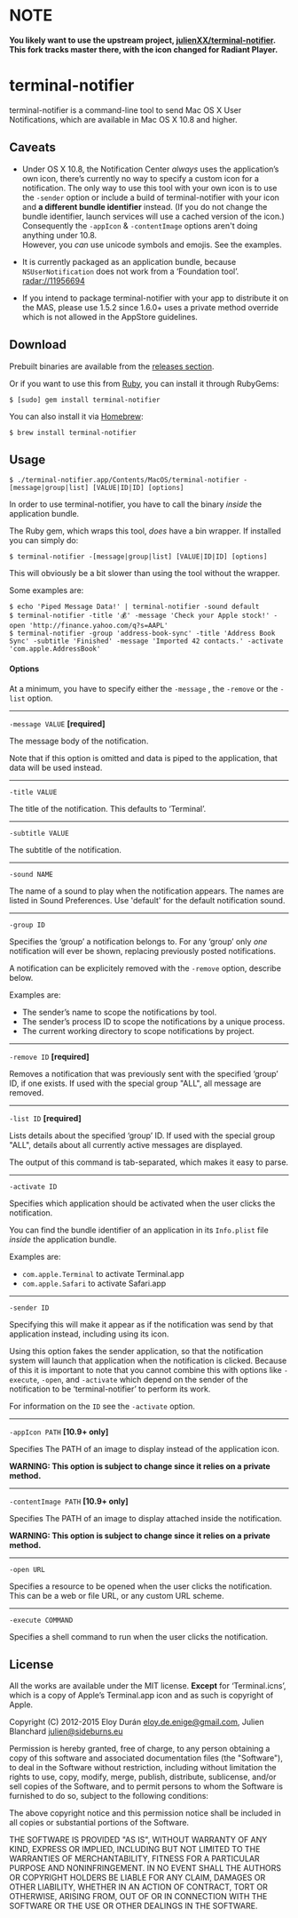 # NOTE

**You likely want to use the upstream project, [julienXX/terminal-notifier](https://github.com/julienXX/terminal-notifier).  This fork tracks master there, with the icon changed for Radiant Player.**

# terminal-notifier

terminal-notifier is a command-line tool to send Mac OS X User Notifications,
which are available in Mac OS X 10.8 and higher.


## Caveats

* Under OS X 10.8, the Notification Center _always_ uses the application’s own
  icon, there’s currently no way to specify a custom icon for a notification. The only
  way to use this tool with your own icon is to use the `-sender` option or include a
  build of terminal-notifier with your icon and **a different bundle identifier**
  instead. (If you do not change the bundle identifier, launch services will use
  a cached version of the icon.)
  <br/>Consequently the `-appIcon` & `-contentImage` options aren't doing anything
  under 10.8.
  <br/>However, you _can_ use unicode symbols and emojis. See the examples.

* It is currently packaged as an application bundle, because `NSUserNotification`
  does not work from a ‘Foundation tool’. [radar://11956694](radar://11956694)

* If you intend to package terminal-notifier with your app to distribute it on the
  MAS, please use 1.5.2 since 1.6.0+ uses a private method override which is not
  allowed in the AppStore guidelines.


## Download

Prebuilt binaries are available from the
[releases section](https://github.com/julienXX/terminal-notifier/releases).

Or if you want to use this from
[Ruby](https://github.com/alloy/terminal-notifier/tree/master/Ruby), you can
install it through RubyGems:

```
$ [sudo] gem install terminal-notifier
```

You can also install it via [Homebrew](https://github.com/Homebrew/homebrew):
```
$ brew install terminal-notifier
```

## Usage

```
$ ./terminal-notifier.app/Contents/MacOS/terminal-notifier -[message|group|list] [VALUE|ID|ID] [options]
```

In order to use terminal-notifier, you have to call the binary _inside_ the
application bundle.

The Ruby gem, which wraps this tool, _does_ have a bin wrapper. If installed
you can simply do:

```
$ terminal-notifier -[message|group|list] [VALUE|ID|ID] [options]
```

This will obviously be a bit slower than using the tool without the wrapper.

Some examples are:

```
$ echo 'Piped Message Data!' | terminal-notifier -sound default
$ terminal-notifier -title '💰' -message 'Check your Apple stock!' -open 'http://finance.yahoo.com/q?s=AAPL'
$ terminal-notifier -group 'address-book-sync' -title 'Address Book Sync' -subtitle 'Finished' -message 'Imported 42 contacts.' -activate 'com.apple.AddressBook'
```


#### Options

At a minimum, you have to specify either the `-message` , the `-remove`
or the `-list` option.

-------------------------------------------------------------------------------

`-message VALUE`  **[required]**

The message body of the notification.

Note that if this option is omitted and data is piped to the application, that
data will be used instead.

-------------------------------------------------------------------------------

`-title VALUE`

The title of the notification. This defaults to ‘Terminal’.

-------------------------------------------------------------------------------

`-subtitle VALUE`

The subtitle of the notification.

-------------------------------------------------------------------------------

`-sound NAME`

The name of a sound to play when the notification appears. The names are listed
in Sound Preferences. Use 'default' for the default notification sound.

-------------------------------------------------------------------------------

`-group ID`

Specifies the ‘group’ a notification belongs to. For any ‘group’ only _one_
notification will ever be shown, replacing previously posted notifications.

A notification can be explicitely removed with the `-remove` option, describe
below.

Examples are:

* The sender’s name to scope the notifications by tool.
* The sender’s process ID to scope the notifications by a unique process.
* The current working directory to scope notifications by project.

-------------------------------------------------------------------------------

`-remove ID`  **[required]**

Removes a notification that was previously sent with the specified ‘group’ ID,
if one exists. If used with the special group "ALL", all message are removed.

-------------------------------------------------------------------------------

`-list ID` **[required]**

Lists details about the specified ‘group’ ID. If used with the special group
"ALL", details about all currently active  messages are displayed.

The output of this command is tab-separated, which makes it easy to parse.

-------------------------------------------------------------------------------

`-activate ID`

Specifies which application should be activated when the user clicks the
notification.

You can find the bundle identifier of an application in its `Info.plist` file
_inside_ the application bundle.

Examples are:

* `com.apple.Terminal` to activate Terminal.app
* `com.apple.Safari` to activate Safari.app

-------------------------------------------------------------------------------

`-sender ID`

Specifying this will make it appear as if the notification was send by that
application instead, including using its icon.

Using this option fakes the sender application, so that the notification system
will launch that application when the notification is clicked. Because of this
it is important to note that you cannot combine this with options like
`-execute`, `-open`, and `-activate` which depend on the sender of the
notification to be ‘terminal-notifier’ to perform its work.

For information on the `ID` see the `-activate` option.

-------------------------------------------------------------------------------

`-appIcon PATH` **[10.9+ only]**

Specifies The PATH of an image to display instead of the application icon.

**WARNING: This option is subject to change since it relies on a private method.**

-------------------------------------------------------------------------------

`-contentImage PATH` **[10.9+ only]**

Specifies The PATH of an image to display attached inside the notification.

**WARNING: This option is subject to change since it relies on a private method.**

-------------------------------------------------------------------------------

`-open URL`

Specifies a resource to be opened when the user clicks the notification. This
can be a web or file URL, or any custom URL scheme.

-------------------------------------------------------------------------------

`-execute COMMAND`

Specifies a shell command to run when the user clicks the notification.


## License

All the works are available under the MIT license. **Except** for
‘Terminal.icns’, which is a copy of Apple’s Terminal.app icon and as such is
copyright of Apple.

Copyright (C) 2012-2015 Eloy Durán <eloy.de.enige@gmail.com>, Julien Blanchard
<julien@sideburns.eu>

Permission is hereby granted, free of charge, to any person obtaining a copy of
this software and associated documentation files (the "Software"), to deal in
the Software without restriction, including without limitation the rights to
use, copy, modify, merge, publish, distribute, sublicense, and/or sell copies
of the Software, and to permit persons to whom the Software is furnished to do
so, subject to the following conditions:

The above copyright notice and this permission notice shall be included in all
copies or substantial portions of the Software.

THE SOFTWARE IS PROVIDED "AS IS", WITHOUT WARRANTY OF ANY KIND, EXPRESS OR
IMPLIED, INCLUDING BUT NOT LIMITED TO THE WARRANTIES OF MERCHANTABILITY,
FITNESS FOR A PARTICULAR PURPOSE AND NONINFRINGEMENT. IN NO EVENT SHALL THE
AUTHORS OR COPYRIGHT HOLDERS BE LIABLE FOR ANY CLAIM, DAMAGES OR OTHER
LIABILITY, WHETHER IN AN ACTION OF CONTRACT, TORT OR OTHERWISE, ARISING FROM,
OUT OF OR IN CONNECTION WITH THE SOFTWARE OR THE USE OR OTHER DEALINGS IN THE
SOFTWARE.
